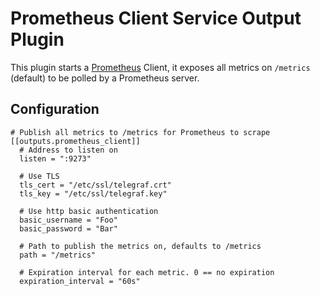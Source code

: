 # Prometheus Client Service Output Plugin

This plugin starts a [Prometheus](https://prometheus.io/) Client, it exposes all metrics on `/metrics` (default) to be polled by a Prometheus server.

## Configuration

```
# Publish all metrics to /metrics for Prometheus to scrape
[[outputs.prometheus_client]]
  # Address to listen on
  listen = ":9273"

  # Use TLS
  tls_cert = "/etc/ssl/telegraf.crt"
  tls_key = "/etc/ssl/telegraf.key"

  # Use http basic authentication
  basic_username = "Foo"
  basic_password = "Bar"

  # Path to publish the metrics on, defaults to /metrics
  path = "/metrics"   

  # Expiration interval for each metric. 0 == no expiration
  expiration_interval = "60s"
```
